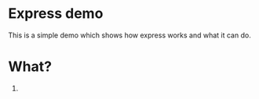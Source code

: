 # Express demo

This is a simple demo which shows how express works and what it can do.

# What?

1. 